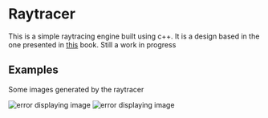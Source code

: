 # Raytracer

This is a simple raytracing engine built using c++.
It is a design based in the one presented in [this](https://raytracing.github.io/books/RayTracingInOneWeekend.html) book.
Still a work in progress

## Examples

Some images generated by the raytracer

![error displaying image](src/images/final.ppm "spheres")
![error displaying image](src/images/fractal.ppm "reflections")

